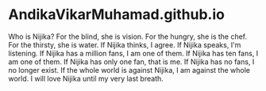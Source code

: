 # AndikaVikarMuhamad.github.io
Who is Nijika? For the blind, she is vision. For the hungry, she is the chef. For the thirsty, she is water. If Nijika thinks, I agree. If Nijika speaks, I'm listening. If Nijika has a million fans, I am one of them. If Nijika has ten fans, I am one of them. If Nijika has only one fan, that is me. If Nijika has no fans, I no longer exist. If the whole world is against Nijika, I am against the whole world. I will love Nijika until my very last breath.
